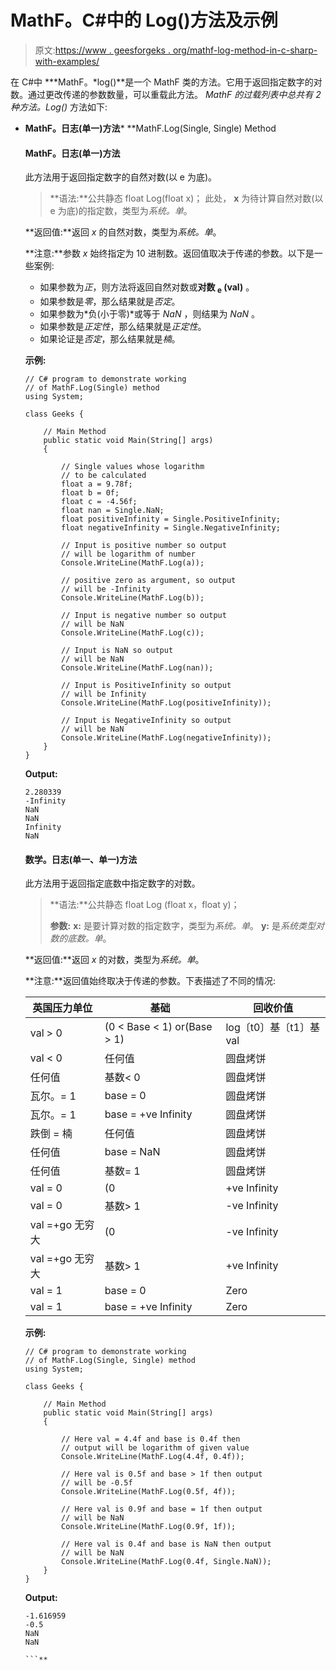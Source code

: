# MathF。C#中的 Log()方法及示例

> 原文:[https://www . geesforgeks . org/mathf-log-method-in-c-sharp-with-examples/](https://www.geeksforgeeks.org/mathf-log-method-in-c-sharp-with-examples/)

在 C#中 ***MathF。*log()**是一个 MathF 类的方法。它用于返回指定数字的对数。通过更改传递的参数数量，可以重载此方法。 *MathF 的过载列表中总共有 2 种方法。Log()* 方法如下:

*   **MathF。日志(单一)方法***   **MathF.Log(Single, Single) Method

    #### MathF。日志(单一)方法

    此方法用于返回指定数字的自然对数(以 e 为底)。

    > **语法:**公共静态 float Log(float x)；
    > 此处， **x** 为待计算自然对数(以 e 为底)的指定数，类型为*系统。单*。

    **返回值:**返回 *x* 的自然对数，类型为*系统。单*。

    **注意:**参数 *x* 始终指定为 10 进制数。返回值取决于传递的参数。以下是一些案例:

    *   如果参数为*正*，则方法将返回自然对数或**对数 <sub>e</sub> (val)** 。
    *   如果参数是*零*，那么结果就是*否定*。
    *   如果参数为*负(小于零)*或等于 *NaN* ，则结果为 *NaN* 。
    *   如果参数是*正定性*，那么结果就是*正定性*。
    *   如果论证是*否定*，那么结果就是*楠*。

    **示例:**

    ```
    // C# program to demonstrate working
    // of MathF.Log(Single) method
    using System;

    class Geeks {

        // Main Method
        public static void Main(String[] args)
        {

            // Single values whose logarithm
            // to be calculated
            float a = 9.78f;
            float b = 0f;
            float c = -4.56f;
            float nan = Single.NaN;
            float positiveInfinity = Single.PositiveInfinity;
            float negativeInfinity = Single.NegativeInfinity;

            // Input is positive number so output
            // will be logarithm of number
            Console.WriteLine(MathF.Log(a));

            // positive zero as argument, so output
            // will be -Infinity
            Console.WriteLine(MathF.Log(b));

            // Input is negative number so output
            // will be NaN
            Console.WriteLine(MathF.Log(c));

            // Input is NaN so output
            // will be NaN
            Console.WriteLine(MathF.Log(nan));

            // Input is PositiveInfinity so output
            // will be Infinity
            Console.WriteLine(MathF.Log(positiveInfinity));

            // Input is NegativeInfinity so output
            // will be NaN
            Console.WriteLine(MathF.Log(negativeInfinity));
        }
    }
    ```

    **Output:**

    ```
    2.280339
    -Infinity
    NaN
    NaN
    Infinity
    NaN

    ```

    #### 数学。日志(单一、单一)方法

    此方法用于返回指定底数中指定数字的对数。

    > **语法:**公共静态 float Log (float x，float y)；
    > 
    > **参数:**
    > **x:** 是要计算对数的指定数字，类型为*系统。单*。
    > **y:** 是*系统类型对数的底数。单*。

    **返回值:**返回 *x* 的对数，类型为*系统。单*。

    **注意:**返回值始终取决于传递的参数。下表描述了不同的情况:

    | 英国压力单位 | 基础 | 回收价值 |
    | --- | --- | --- |
    | val > 0 | (0 < Base < 1) or(Base > 1) | log〔t0〕基〔t1〕基 val |
    | val < 0 | 任何值 | 圆盘烤饼 |
    | 任何值 | 基数< 0 | 圆盘烤饼 |
    | 瓦尔。= 1 | base = 0 | 圆盘烤饼 |
    | 瓦尔。= 1 | base = +ve Infinity | 圆盘烤饼 |
    | 跌倒 = 楠 | 任何值 | 圆盘烤饼 |
    | 任何值 | base = NaN | 圆盘烤饼 |
    | 任何值 | 基数= 1 | 圆盘烤饼 |
    | val = 0 | (0 | +ve Infinity |
    | val = 0 | 基数> 1 | -ve Infinity |
    | val =+go 无穷大 | (0 | -ve Infinity |
    | val =+go 无穷大 | 基数> 1 | +ve Infinity |
    | val = 1 | base = 0 | Zero |
    | val = 1 | base = +ve Infinity | Zero |

    **示例:**

    ```
    // C# program to demonstrate working
    // of MathF.Log(Single, Single) method
    using System;

    class Geeks {

        // Main Method
        public static void Main(String[] args)
        {

            // Here val = 4.4f and base is 0.4f then
            // output will be logarithm of given value
            Console.WriteLine(MathF.Log(4.4f, 0.4f));

            // Here val is 0.5f and base > 1f then output
            // will be -0.5f
            Console.WriteLine(MathF.Log(0.5f, 4f));

            // Here val is 0.9f and base = 1f then output
            // will be NaN
            Console.WriteLine(MathF.Log(0.9f, 1f));

            // Here val is 0.4f and base is NaN then output
            // will be NaN
            Console.WriteLine(MathF.Log(0.4f, Single.NaN));
        }
    }
    ```

    **Output:**

    ```
    -1.616959
    -0.5
    NaN
    NaN

    ```**